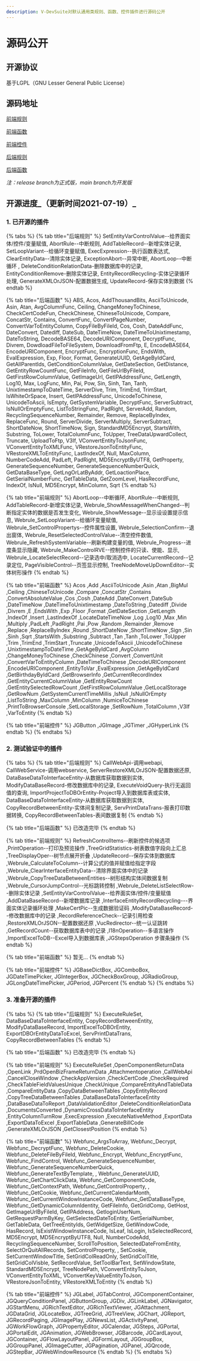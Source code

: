 ```yaml
---
description: V-DevSuite对默认通用类规则、函数、控件插件进行源码公开
---
```


# 源码公开

## 开源协议

基于LGPL（GNU Lesser General Public License）

## 源码地址

[前端规则](https://github.com/opensource-vplatform/vplatform-plugin-rule-client)

[前端函数](https://github.com/opensource-vplatform/vplatform-plugin-function-client)

[前端控件](https://github.com/opensource-vplatform/vplatform-plugin-widget-smartclient)

[后端规则](https://github.com/opensource-vplatform/vplatform-plugin-rule-server)

[后端函数](https://github.com/opensource-vplatform/vplatform-plugin-function-server)

_注：release branch为正式版，main branch为开发版_

## 开源进度_（更新时间2021-07-19）_

### 1. 已开源的插件

{% tabs %}
{% tab title="后端规则" %}
SetEntityVarControlValue--给界面实体/控件/变量赋值, AbortRule--中断规则, AddTableRecord--新增实体记录, SetLoopVariant--给循环变量赋值, ExecExpression--执行函数表达式, ClearEntityData--清除实体记录, ExceptionAbort--异常中断, AbortLoop--中断循环 , DeleteConditionRelationData-删除数据库中的记录, EntityConditionRemove-删除实体记录, EntityRecordRecycling-实体记录循环处理, GenerateXMLOrJSON-配置数据生成, UpdateRecord-保存实体到数据
{% endtab %}

{% tab title="后端函数" %}
ABS, Acos, AddThousandBits, AsciiToUnicode, Asin, Atan, AvgColumnFunc, Ceiling, ChangeMoneyToChinese, CheckCertCodeFun, CheckChinese, ChineseToUnicode, Compare, ConcatStr, Contains, ConvertFunc, ConvertPageNumber, ConvertVarToEntityColumn, CopyFileByFileId, Cos, Cosh, DateAddFunc, DateConvert, Datediff, DateSub, DateTimeNow, DateTimeToUnixtimestamp, DateToString, DecodeBASE64, DecodeURIComponent, DecryptFunc, Divrem, DowdloadFileToFileSystem, DownloadFromFtp, E, EncodeBASE64, EncodeURIComponent, EncryptFunc, EncryptionFunc, EndsWith, EvalExpression, Exp, Floor, Format, GenerateUUID, GetAgeByIdCard, GetAllParentIds, GetConditionColumnValue, GetDateSection, GetDistance, GetEntityRowCountFunc, GetFileInfo, GetFileUrlByFileId, GetFirstRowColumnValue, GetImageUrl, GetIPAddressFunc, GetLength, Log10, Max, LogFunc, Min, Pai, Pow, Sin, Sinh, Tan, Tanh, UnixtimestampToDateTime, ServerDive, Trim, TrimEnd, TrimStart, IsWhiteOrSpace, Insert, GetIPAddressFunc, UnicodeToChinese, UnicodeToAscii, IsEmpty, GetSystemVariable, DecryptFunc, ServerSubtract, IsNullOrEmptyFunc, ListToStringFunc, PadRight, ServerAdd, Random, RecyclingSequenceNumber, Remainder, Remove, ReplaceByIndex, ReplaceFunc, Round, ServerDivide, ServerMultiply, ServerSubtract, ShortDateNow, ShortTimeNow, Sign, StandardMD5Encrypt, StartsWith, Substring, ToLower, TotalColumnFunc, ToUpper, TreeDataUpwardCollect, Truncate, UploadToFtp, V3If, VConvertEntityToJsonFunc, VConvertEntityToXMLFunc, VRestoreJsonToEntityFunc, VRestoreXMLToEntityFunc, LastIndexOf, Null, MaxColumn, NumberCodeAdd, PadLeft, PadRight, MD5EncryptByUTF8, GetProperty, GenerateSequenceNumber, GenerateSequenceNumberQuick, GetDataBaseType, GetLngOrLatByAddr, GetLoactionPlace, GetSerialNumberFunc, GetTableData, GetZoomLevel, HasRecordFunc, IndexOf, IsNull, MD5Encrypt, MinColumn, Sqrt
{% endtab %}

{% tab title="前端规则" %}
AbortLoop--中断循环, AbortRule--中断规则, AddTableRecord-新增实体记录, Webrule\_ShowMessageWhenChanged--判断指定实体的数据是否发生变化, Webrule\_ShowMessage--显示设设置提示信息, Webrule\_SetLoopVariant--给循环变量赋值, Webrule\_SetControlPropertys--控件属性设置, Webrule\_SelectionConfirm--退出窗体, Webrule\_ResetSelectedControlValue--清空控件数值, Webrule\_RefreshSystemVariable--刷新构建变量的值, Webrule\_Progress--进度条显示隐藏, Webrule\_MakeControlRVE--控制控件的只读、使能、显示, Webrule\_LocateSelectRecord--记录选中/取消选中, LocateCurrentRecord--记录定位, PageVisibleControl--页签显示控制, TreeNodeMoveUpDownEditor--实体树形操作
{% endtab %}

{% tab title="前端函数" %}
Acos ,Add ,AsciiToUnicode ,Asin ,Atan ,BigMul ,Ceiling ,ChineseToUnicode ,Compare ,ConcatStr ,Contains ,ConvertAbsoluteValue ,Cos ,Cosh ,DateAdd ,DateConvert ,DateSub ,DateTimeNow ,DateTimeToUnixtimestamp ,DateToString ,Datediff ,Divide ,Divrem ,E ,EndsWith ,Exp ,Floor ,Format ,GetDateSection ,GetLength ,IndexOf ,Insert ,LastIndexOf ,LocateDateTimeNow ,Log ,Log10 ,Max ,Min ,Multiply ,PadLeft ,PadRight ,Pai ,Pow ,Random ,Remainder ,Remove ,Replace ,ReplaceByIndex ,Round ,ShortDateNow ,ShortTimeNow ,Sign ,Sin ,Sinh ,Sqrt ,StartsWith ,Substring ,Subtract ,Tan ,Tanh ,ToLower ,ToUpper ,Trim ,TrimEnd ,TrimStart ,Truncate ,UnicodeToAscii ,UnicodeToChinese ,UnixtimestampToDateTime ,GetAgeByIdCard ,AvgColumn ,ChangeMoneyToChinese ,CheckChinese ,Convert ,ConvertUnit ,ConvertVarToEntityColumn ,DateTimeToChinese ,DecodeURIComponent ,EncodeURIComponent ,EntityToVar ,EvalExpression ,GetAgeByIdCard ,GetBirthdayByIdCard ,GetBrowserInfo ,GetCurrentRecordIndex ,GetEntityCurrentColumnValue ,GetEntityRowCount ,GetEntitySelectedRowCount ,GetFirstRowColumnValue ,GetLocalStorage ,GetRowNum ,GetSystemCurrentTimeMillis ,IsNull ,IsNullOrEmpty ,ListToString ,MaxColumn ,MinColumn ,NumiceToChinese ,PrintToBrowserConsole ,SetLocalStorage ,SetRowNum ,TotalColumn ,V3If ,VarToEntity
{% endtab %}

{% tab title="前端控件" %}
JGButton ,JGImage ,JGTimer ,JGHyperLink
{% endtab %}
{% endtabs %}

### 2. 测试验证中的插件

{% tabs %}
{% tab title="后端规则" %}
CallWebApi-调用webapi, CallWebService-调用webservice, ServerRestoreXMLOrJSON-配置数据还原, DataBaseDataToInterfaceEntity-从数据库获取数据到实体, ModifyDataBaseRecord-修改数据库中的记录, ExecuteVoidQuery-执行无返回值的查询, ImportProjectToDBOrEntity-Project导入到数据库表或实体, DataBaseDataToInterfaceEntity-从数据库获取数据到实体, CopyRecordBetweenEntity-实体间复制记录, ServPrintDataTrans-报表打印数据转换, CopyRecordBetweenTables-表间数据复制
{% endtab %}

{% tab title="后端函数" %}
已改造完毕
{% endtab %}

{% tab title="前端规则" %}
RefreshControlItems--刷新控件的候选项 ,PrintOperation--打印及预览操作 ,TreeGridStatistics-树表数值字段向上汇总 ,TreeDisplayOper--树节点展开折叠 ,UpdateRecord--保存实体到数据库 ,Webrule\_CalculateToColumn--计算公式的值并赋值给指定字段 ,Webrule\_ClearInterfaceEntityData--清除界面实体中的记录 ,Webrule\_CopyTreeDataBetweenEntities--树形结构实体间数据复制 ,Webrule\_CursorJumpControl--光标跳转控制 ,Webrule\_DeleteListSelectRow--删除实体记录 ,SetEntityVarControlValue--给界面实体/控件/变量赋值 ,AddDataBaseRecord--新增数据库记录 ,InterfaceEntityRecordRecycling---界面实体记录循环处理 ,MakeCertPic--生成数据验证码 ,ModifyDataBaseRecord--修改数据库中的记录 ,RecordReferenceCheck--记录引用检查 ,RestoreXMLOrJSON--配置数据还原 ,VucRedirector--统一认证跳转 ,GetRecordCount--获取数据库表中的记录 ,I18nOperation--多语言操作 ,ImportExcelToDB--Excel导入到数据库表 ,JGStepsOperation 步骤条操作
{% endtab %}

{% tab title="前端函数" %}
暂无...
{% endtab %}

{% tab title="前端控件" %}
JGBaseDictBox, JGComboBox, JGDateTimePicker, JGIntegerBox, JGCheckBoxGroup, JGRadioGroup, JGLongDateTimePicker, JGPeriod, JGPercent
{% endtab %}
{% endtabs %}

### 3. 准备开源的插件

{% tabs %}
{% tab title="后端规则" %}
ExecuteRuleSet, DataBaseDataToInterfaceEntity, CopyRecordBetweenEntity, ModifyDataBaseRecord, ImportExcelToDBOrEntity, ExportDBOrEntityDataToExcel, ServPrintDataTrans, CopyRecordBetweenTables
{% endtab %}

{% tab title="后端函数" %}
已改造完毕
{% endtab %}

{% tab title="前端规则" %}
ExecuteRuleSet ,OpenComponentReturnData ,OpenLink ,PrdOpenBizFrameReturnData ,Attachmentoperation ,CallWebApi ,CancelCloseWindow ,CheckAppVersion ,CheckCertCode ,CheckRequired ,CheckTableFieldValuesUnique ,CheckUnique ,CompareEntityAndTableData ,CompareEntityData ,CopyDataBetweenTables ,CopyEntityRecord ,CopyTreeDataBetweenTables ,DataBaseDataToInterfaceEntity ,DataBaseDataToReport ,DataValidationEditor ,DeleteConditionRelationData ,DocumentsConverted ,DynamicCrossDataToInterfaceEntity ,EntityColumnTurnRow ,ExecExpression ,ExecuteNativeMethod ,ExportData ,ExportDataToExcel ,ExportTableData ,GenerateBillCode ,GenerateXMLOrJSON ,GetClosestPosition
{% endtab %}

{% tab title="前端函数" %}
Webfunc\_ArgsToArray, Webfunc\_Decrypt, Webfunc\_DecryptFunc, Webfunc\_DeleteCookie, Webfunc\_DeleteFileByFileId, Webfunc\_Encrypt, Webfunc\_EncryptFunc, Webfunc\_FindControl, Webfunc\_GenerateSequenceNumber, Webfunc\_GenerateSequenceNumberQuick, Webfunc\_GenerateTextByTemplate, , Webfunc\_GenerateUUID, Webfunc\_GetChartClickData, Webfunc\_GetComponentCode, Webfunc\_GetContextPath, Webfunc\_GetControlProperty, , Webfunc\_GetCookie, Webfunc\_GetCurrentCalendarMonth, Webfunc\_GetCurrentWindowInstanceCode, Webfunc\_GetDataBaseType, Webfunc\_GetDynamicColumnIdentity, GetFileInfo, GetGridComp, GetHost, GetImageUrlByFileId, GetIPAddress, GetloginUserNum, GetRequestParmByKey, GetSelectedDateToEntity, GetSerialNumber, GetTableData, GetTreeEntityIds, GetWidgetSize, GetWindowCode, HasRecord, IsExistWindowInstanceCode, IsLeaf, IsLogin, IsSelectedRecord, MD5Encrypt, MD5EncryptByUTF8, Null, NumberCodeAdd, RecyclingSequenceNumber, ScrollToPosition, SelectedDateFromEntity, SelectOrQuitAllRecords, SetControlProperty, , SetCookie, SetCurrentWindowTitle, SetGridColReadOnly, SetGridColTitle, SetGridColVisble, SetRecordValue, SetToolBarText, SetWindowState, StandardMD5Encrypt, TreeNodePath, VConvertEntityToJson, VConvertEntityToXML, VConvertKeyValueEntityToJson, VRestoreJsonToEntity, VRestoreXMLToEntity
{% endtab %}

{% tab title="前端控件" %}
JGLabel, JGTabControl, JGComponentContainer, JGQueryConditionPanel, JGButtonGroup, JGDiv, JGLinkLabel, JGNavigator, JGStartMenu, JGRichTextEditor, JGRichTextViewer, JGAttachment, JGDataGrid, JGLocateBox, JGTreeGrid, JGTreeView, JGChart, JGReport, JGRecordPaging, JGImagePlay, JGNewsList, JGActivityPanel, JGWorkFlowGraph, JGPropertyEditor, JGCalendar, JGSteps, JGPortal, JGPortalEdit, JGAnimation, JGWebBrowser, JGBarcode, JGCardLayout, JGContainer, JGFlowLayoutPanel, JGFormLayout, JGGroupBox, JGGroupPanel, JGImageCutter, JGPagination, JGPanel, JGQrcode, JGStepBar, JGWebWindowResource
{% endtab %}
{% endtabs %}

